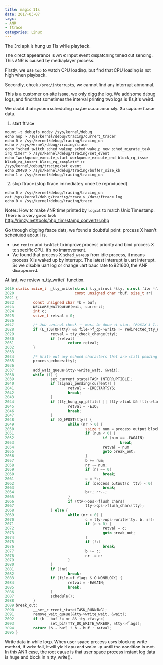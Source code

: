 ```yaml
---
title: magic 11s
date: 2017-03-07
tags:
- ANR
- ftrace
categories: Linux
---
```


The 3rd apk is hung up 11s while playback.

The direct appearance is ANR: Input event dispatching timed out sending. This ANR is caused by mediaplayer process.

Firstly, we use `top` to watch CPU loading, but find that CPU loading is not high when playback.

Secondly, check `/proc/interrupts`, we cannot find any interrupt abnormal.

This is a customer on-site issue, we only digg the log. We add some debug logs, and find that sometimes the interval printing two logs is 11s,it's weird.

We doubt that system scheduling maybe occur anomaly. So capture ftrace data.
1. start ftrace
```
mount -t debugfs nodev /sys/kernel/debug
echo nop > /sys/kernel/debug/tracing/current_tracer
echo 0 > /sys/kernel/debug/tracing/tracing_on
echo > /sys/kernel/debug/tracing/trace
echo "sched_switch sched_wakeup sched_wakeup_new sched_migrate_task irq timer" > /sys/kernel/debug/tracing/set_event
echo "workqueue_execute_start workqueue_execute_end block_rq_issue block_rq_insert block_rq_complete" >> /sys/kernel/debug/tracing/set_event
echo 20480 > /sys/kernel/debug/tracing/buffer_size_kb
echo 1 > /sys/kernel/debug/tracing/tracing_on
```
2. stop ftrace (stop ftrace immediately once be reproduced)
```
echo 0 > /sys/kernel/debug/tracing/tracing_on
cat /sys/kernel/debug/tracing/trace > /data/ftrace.log
echo 0 > /sys/kernel/debug/tracing/trace
```

Notes: How to make ANR time printed by `logcat` to match Unix Timestamp. There is a very good tool: http://rimzy.net/tools/php_timestamp_converter.php

Go through digging ftrace data, we found a doubtful point: process X hasn't scheduled about 11s.
* use `renice` and `tasklet` to improve process priority and bind process X to specific CPU, it's no improvement.
* We found that process X `sched_wakeup` from idle process, it means process X is waked up by interrupt. The latest interrupt is uart interrupt.
So we disable uart log or change uart baud rate to 921600, the ANR disappeared.


At last, we review n_tty_write() function.
```c
2019 static ssize_t n_tty_write(struct tty_struct *tty, struct file *file,
2020                            const unsigned char *buf, size_t nr)
2021 {
2022         const unsigned char *b = buf;
2023         DECLARE_WAITQUEUE(wait, current);
2024         int c;
2025         ssize_t retval = 0;
2026
2027         /* Job control check -- must be done at start (POSIX.1 7.1.1.4). */
2028         if (L_TOSTOP(tty) && file->f_op->write != redirected_tty_write) {
2029                 retval = tty_check_change(tty);
2030                 if (retval)
2031                         return retval;
2032         }
2033
2034         /* Write out any echoed characters that are still pending */
2035         process_echoes(tty);
2036
2037         add_wait_queue(&tty->write_wait, &wait);
2038         while (1) {
2039                 set_current_state(TASK_INTERRUPTIBLE);
2040                 if (signal_pending(current)) {
2041                         retval = -ERESTARTSYS;
2042                         break;
2043                 }
2044                 if (tty_hung_up_p(file) || (tty->link && !tty->link->count)) {
2045                         retval = -EIO;
2046                         break;
2047                 }
2048                 if (O_OPOST(tty)) {
2049                         while (nr > 0) {
2050                                 ssize_t num = process_output_block(tty, b, nr);
2051                                 if (num < 0) {
2052                                         if (num == -EAGAIN)
2053                                                 break;
2054                                         retval = num;
2055                                         goto break_out;
2056                                 }
2057                                 b += num;
2058                                 nr -= num;
2059                                 if (nr == 0)
2060                                         break;
2061                                 c = *b;
2062                                 if (process_output(c, tty) < 0)
2063                                         break;
2064                                 b++; nr--;
2065                         }
2066                         if (tty->ops->flush_chars)
2067                                 tty->ops->flush_chars(tty);
2068                 } else {
2069                         while (nr > 0) {
2070                                 c = tty->ops->write(tty, b, nr);
2071                                 if (c < 0) {
2072                                         retval = c;
2073                                         goto break_out;
2074                                 }
2075                                 if (!c)
2076                                         break;
2077                                 b += c;
2078                                 nr -= c;
2079                         }
2080                 }
2081                 if (!nr)
2082                         break;
2083                 if (file->f_flags & O_NONBLOCK) {
2084                         retval = -EAGAIN;
2085                         break;
2086                 }
2087                 schedule();
2088         }
2089 break_out:
2090         __set_current_state(TASK_RUNNING);
2091         remove_wait_queue(&tty->write_wait, &wait);
2092         if (b - buf != nr && tty->fasync)
2093                 set_bit(TTY_DO_WRITE_WAKEUP, &tty->flags);
2094         return (b - buf) ? b - buf : retval;
2095 }
```
Write data in while loop. When user space process uses blocking write method, if write fail, it will yield cpu and wake up untill the condition is met. In this ANR case, the root cause is that user space process instant log data is huge and block in n_tty_write().
